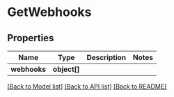 # GetWebhooks

## Properties
Name | Type | Description | Notes
------------ | ------------- | ------------- | -------------
**webhooks** | **object[]** |  | 

[[Back to Model list]](../../README.md#documentation-for-models) [[Back to API list]](../../README.md#documentation-for-api-endpoints) [[Back to README]](../../README.md)


